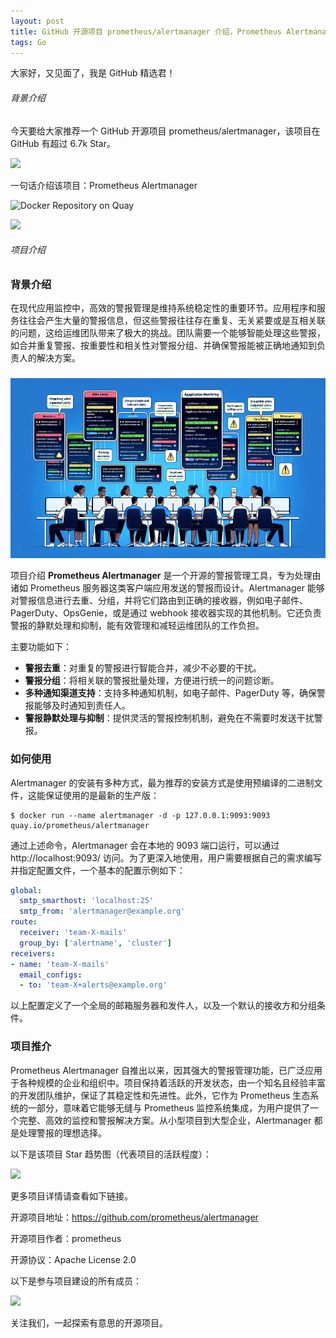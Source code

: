 ```yaml
---
layout: post
title: GitHub 开源项目 prometheus/alertmanager 介绍，Prometheus Alertmanager
tags: Go
---
```


大家好，又见面了，我是 GitHub 精选君！

###### 背景介绍

今天要给大家推荐一个 GitHub 开源项目 prometheus/alertmanager，该项目在 GitHub 有超过 6.7k Star。

![](https://stats.deeptrain.net/repo/prometheus/alertmanager/?theme=light)

一句话介绍该项目：Prometheus Alertmanager




![Docker Repository on Quay](https://quay.io/repository/prometheus/alertmanager/status "Docker Repository on Quay")

![](https://raw.githubusercontent.com/prometheus/alertmanager/master/doc/arch.svg)


###### 项目介绍

### 背景介绍
在现代应用监控中，高效的警报管理是维持系统稳定性的重要环节。应用程序和服务往往会产生大量的警报信息，但这些警报往往存在重复、无关紧要或是互相关联的问题，这给运维团队带来了极大的挑战。团队需要一个能够智能处理这些警报，如合并重复警报、按重要性和相关性对警报分组、并确保警报能被正确地通知到负责人的解决方案。 

### 

![](https://raw.githubusercontent.com/ZhuPeng/pic/master/mac/compress_tmp-897196b58be8856b904cec465a779709.png)

项目介绍
**Prometheus Alertmanager** 是一个开源的警报管理工具，专为处理由诸如 Prometheus 服务器这类客户端应用发送的警报而设计。Alertmanager 能够对警报信息进行去重、分组，并将它们路由到正确的接收器，例如电子邮件、PagerDuty、OpsGenie，或是通过 webhook 接收器实现的其他机制。它还负责警报的静默处理和抑制，能有效管理和减轻运维团队的工作负担。

主要功能如下：
- **警报去重**：对重复的警报进行智能合并，减少不必要的干扰。
- **警报分组**：将相关联的警报批量处理，方便进行统一的问题诊断。
- **多种通知渠道支持**：支持多种通知机制，如电子邮件、PagerDuty 等，确保警报能够及时通知到责任人。
- **警报静默处理与抑制**：提供灵活的警报控制机制，避免在不需要时发送干扰警报。

### 如何使用
Alertmanager 的安装有多种方式，最为推荐的安装方式是使用预编译的二进制文件，这能保证使用的是最新的生产版：

```
$ docker run --name alertmanager -d -p 127.0.0.1:9093:9093 quay.io/prometheus/alertmanager
```

通过上述命令，Alertmanager 会在本地的 9093 端口运行，可以通过 http://localhost:9093/ 访问。为了更深入地使用，用户需要根据自己的需求编写并指定配置文件，一个基本的配置示例如下：

```yaml
global:
  smtp_smarthost: 'localhost:25'
  smtp_from: 'alertmanager@example.org'
route:
  receiver: 'team-X-mails'
  group_by: ['alertname', 'cluster']
receivers:
- name: 'team-X-mails'
  email_configs:
  - to: 'team-X+alerts@example.org'
```
以上配置定义了一个全局的邮箱服务器和发件人，以及一个默认的接收方和分组条件。

### 项目推介
Prometheus Alertmanager 自推出以来，因其强大的警报管理功能，已广泛应用于各种规模的企业和组织中。项目保持着活跃的开发状态，由一个知名且经验丰富的开发团队维护，保证了其稳定性和先进性。此外，它作为 Prometheus 生态系统的一部分，意味着它能够无缝与 Prometheus 监控系统集成，为用户提供了一个完整、高效的监控和警报解决方案。从小型项目到大型企业，Alertmanager 都是处理警报的理想选择。

以下是该项目 Star 趋势图（代表项目的活跃程度）：

![](https://api.star-history.com/svg?repos=prometheus/alertmanager&type=Timeline)

更多项目详情请查看如下链接。

开源项目地址：https://github.com/prometheus/alertmanager 

开源项目作者：prometheus

开源协议：Apache License 2.0

以下是参与项目建设的所有成员：

![](https://contrib.rocks/image?repo=prometheus/alertmanager)

关注我们，一起探索有意思的开源项目。

